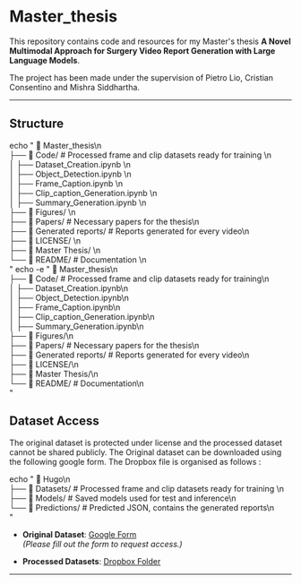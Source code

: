 # Master_thesis

This repository contains code and resources for my Master's thesis **A Novel Multimodal Approach for Surgery
Video Report Generation with Large
Language Models**.

The project has been made under the supervision of Pietro Lio, Cristian Consentino and Mishra Siddhartha.

---

## Structure

echo "
📂 Master_thesis\n\
├── 📁 Code/   # Processed frame and clip datasets ready for training \n\
│   ├── Dataset_Creation.ipynb      \n\
│   ├── Object_Detection.ipynb      \n\
│   ├── Frame_Caption.ipynb      \n\
│   ├── Clip_caption_Generation.ipynb   \n\
│   ├── Summary_Generation.ipynb      \n\
├── 📁 Figures/             \n\
├── 📁 Papers/                                 # Necessary papers for the thesis\n\
├── 📄 Generated reports/                      #  Reports generated for every video\n\
├── 📄 LICENSE/             \n\
├── 📄 Master Thesis/             \n\
└── 📄 README/                                 # Documentation \n\
"
echo -e "
📂 Master_thesis\n\
├── 📁 Code/                                # Processed frame and clip datasets ready for training\n\
│   ├── Dataset_Creation.ipynb\n\
│   ├── Object_Detection.ipynb\n\
│   ├── Frame_Caption.ipynb\n\
│   ├── Clip_caption_Generation.ipynb\n\
│   ├── Summary_Generation.ipynb\n\
├── 📁 Figures/\n\
├── 📁 Papers/                              # Necessary papers for the thesis\n\
├── 📄 Generated reports/                   # Reports generated for every video\n\
├── 📄 LICENSE/\n\
├── 📄 Master Thesis/\n\
└── 📄 README/                              # Documentation\n\
"


## Dataset Access

The original dataset is protected under license and the processed dataset cannot be shared publicly. The Original dataset can be downloaded using the following google form. The Dropbox file is organised as follows :


echo "
📂 Hugo\n\
├── 📁 Datasets/           # Processed frame and clip datasets ready for training \n\
├── 📁 Models/             # Saved models used for test and inference\n\
└── 📁 Predictions/        # Predicted JSON, contains the generated reports\n\
"

- **Original Dataset**: [Google Form](https://forms.gle/GbMj8TwNoNpMUJuv9)  
  *(Please fill out the form to request access.)*

- **Processed Datasets**: [Dropbox Folder](https://www.dropbox.com/scl/fo/dxgile7sjtfie18ch8gcz/AGwi8nFqGPMFPd3S7AHxD5o?rlkey=zj5p9mqddtfhwc61arjybmyxp&st=pt02tp7e&dl=0)  

---


